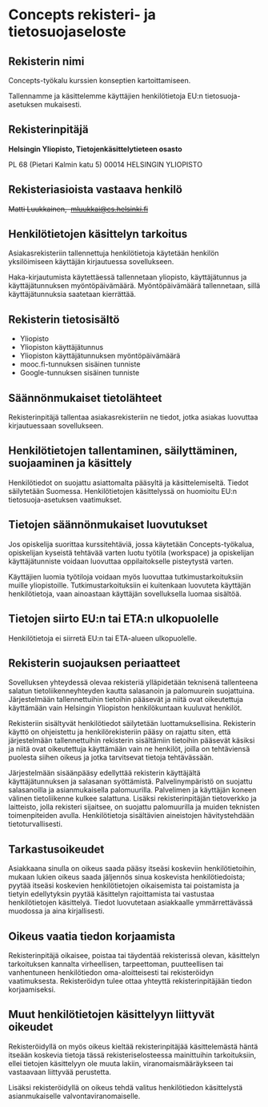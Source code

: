 # Concepts rekisteri- ja tietosuojaseloste

## Rekisterin nimi
Concepts-työkalu kurssien konseptien kartoittamiseen.

Tallennamme ja käsittelemme käyttäjien henkilötietoja EU:n tietosuoja-asetuksen
mukaisesti.

## Rekisterinpitäjä
**Helsingin Yliopisto, Tietojenkäsittelytieteen osasto**

PL 68 (Pietari Kalmin katu 5)
00014 HELSINGIN YLIOPISTO

## Rekisteriasioista vastaava henkilö
~~Matti Luukkainen, ​ mluukkai@cs.helsinki.fi~~

## Henkilötietojen käsittelyn tarkoitus
Asiakasrekisteriin tallennettuja henkilötietoja käytetään henkilön yksilöimiseen
käyttäjän kirjautuessa sovellukseen.

Haka-kirjautumista käytettäessä tallennetaan yliopisto, käyttäjätunnus ja
käyttäjätunnuksen myöntöpäivämäärä. Myöntöpäivämäärä tallennetaan, sillä
käyttäjätunnuksia saatetaan kierrättää.

## Rekisterin tietosisältö
* Yliopisto
* Yliopiston käyttäjätunnus
* Yliopiston käyttäjätunnuksen myöntöpäivämäärä
* mooc.fi-tunnuksen sisäinen tunniste
* Google-tunnuksen sisäinen tunniste

## Säännönmukaiset tietolähteet
Rekisterinpitäjä tallentaa asiakasrekisteriin ne tiedot, jotka asiakas
luovuttaa kirjautuessaan sovellukseen.

## Henkilötietojen tallentaminen, säilyttäminen, suojaaminen ja käsittely
Henkilötiedot on suojattu asiattomalta pääsyltä ja käsittelemiseltä. Tiedot säilytetään
Suomessa. Henkilötietojen käsittelyssä on huomioitu EU:n tietosuoja-asetuksen
vaatimukset.

## Tietojen säännönmukaiset luovutukset
Jos opiskelija suorittaa kurssitehtäviä, jossa käytetään Concepts-työkalua,
opiskelijan kyseistä tehtävää varten luotu työtila (workspace) ja opiskelijan
käyttäjätunniste voidaan luovuttaa oppilaitokselle pisteytystä varten.

Käyttäjien luomia työtiloja voidaan myös luovuttaa tutkimustarkoituksiin muille
yliopistoille. Tutkimustarkoituksiin ei kuitenkaan luovuteta käyttäjän
henkilötietoja, vaan ainoastaan käyttäjän sovelluksella luomaa sisältöä.

## Tietojen siirto EU:n tai ETA:n ulkopuolelle
Henkilötietoja ei siirretä EU:n tai ETA-alueen ulkopuolelle.

## Rekisterin suojauksen periaatteet
Sovelluksen yhteydessä olevaa rekisteriä ylläpidetään teknisenä tallenteena
salatun tietoliikenneyhteyden kautta salasanoin ja palomuurein suojattuina.
Järjestelmään tallennettuihin tietoihin pääsevät ja niitä ovat oikeutettuja
käyttämään vain Helsingin Yliopiston henkilökuntaan kuuluvat henkilöt.

Rekisteriin sisältyvät henkilötiedot säilytetään luottamuksellisina. Rekisterin
käyttö on ohjeistettu ja henkilörekisteriin pääsy on rajattu siten, että
järjestelmään tallennettuihin rekisterin sisältämiin tietoihin pääsevät käsiksi
ja niitä ovat oikeutettuja käyttämään vain ne henkilöt, joilla on tehtäviensä
puolesta siihen oikeus ja jotka tarvitsevat tietoja tehtävässään.

Järjestelmään sisäänpääsy edellyttää rekisterin käyttäjältä käyttäjätunnuksen
ja salasanan syöttämistä. Palvelinympäristö on suojattu salasanoilla ja
asianmukaisella palomuurilla. Palvelimen ja käyttäjän koneen välinen
tietoliikenne kulkee salattuna. Lisäksi rekisterinpitäjän tietoverkko ja
laitteisto, jolla rekisteri sijaitsee, on suojattu palomuurilla ja muiden
teknisten toimenpiteiden avulla. Henkilötietoja sisältävien aineistojen
hävitystehdään tietoturvallisesti.

## Tarkastusoikeudet
Asiakkaana sinulla on oikeus saada pääsy itseäsi koskeviin henkilötietoihin,
mukaan lukien oikeus saada jäljennös sinua koskevista henkilötiedoista; pyytää
itseäsi koskevien henkilötietojen oikaisemista tai poistamista ja tietyin
edellytyksin pyytää käsittelyn rajoittamista tai vastustaa henkilötietojen
käsittelyä. Tiedot luovutetaan asiakkaalle ymmärrettävässä muodossa ja aina
kirjallisesti.

## Oikeus vaatia tiedon korjaamista
Rekisterinpitäjä oikaisee, poistaa tai täydentää rekisterissä olevan,
käsittelyn tarkoituksen kannalta virheellisen, tarpeettoman, puutteellisen tai
vanhentuneen henkilötiedon oma-aloitteisesti tai rekisteröidyn vaatimuksesta.
Rekisteröidyn tulee ottaa yhteyttä rekisterinpitäjään tiedon korjaamiseksi.

## Muut henkilötietojen käsittelyyn liittyvät oikeudet
Rekisteröidyllä on myös oikeus kieltää rekisterinpitäjää käsittelemästä häntä
itseään koskevia tietoja tässä rekisteriselosteessa mainittuihin tarkoituksiin,
ellei tietojen käsittelyyn ole muuta lakiin, viranomaismääräykseen tai
vastaavaan liittyvää perustetta.

Lisäksi rekisteröidyllä on oikeus tehdä valitus henkilötiedon käsittelystä
asianmukaiselle valvontaviranomaiselle.
